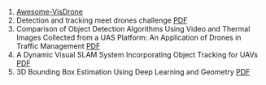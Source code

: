 1. [Awesome-VisDrone](https://github.com/hoangcuongbk80/Awesome-VisDrone)
2. Detection and tracking meet drones challenge [PDF](https://arxiv.org/pdf/2001.06303)
3. Comparison of Object Detection Algorithms Using Video and Thermal Images Collected from a UAS Platform: An Application of Drones in Traffic Management [PDF](https://arxiv.org/pdf/2109.13185)
4. A Dynamic Visual SLAM System Incorporating Object Tracking for UAVs [PDF](https://www.mdpi.com/2504-446X/8/6/222)
5. 3D Bounding Box Estimation Using Deep Learning and Geometry [PDF](https://arxiv.org/pdf/1612.00496)

